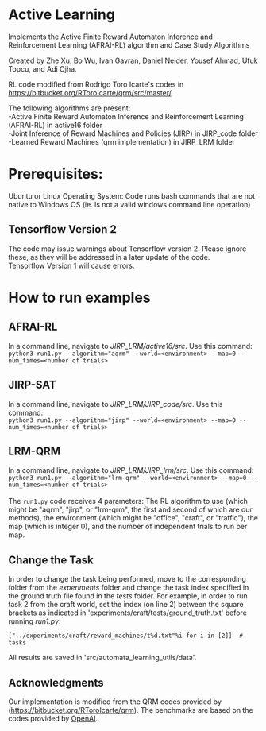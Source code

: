 # Active Learning
Implements the Active Finite Reward Automaton Inference and Reinforcement Learning (AFRAI-RL) algorithm and Case Study Algorithms

Created by Zhe Xu, Bo Wu, Ivan Gavran, Daniel Neider, Yousef Ahmad, Ufuk Topcu, and Adi Ojha.

RL code modified from Rodrigo Toro Icarte's codes in https://bitbucket.org/RToroIcarte/qrm/src/master/.

The following algorithms are present:<br>
-Active Finite Reward Automaton Inference and Reinforcement Learning (AFRAI-RL) in active16 folder<br>
-Joint Inference of Reward Machines and Policies (JIRP) in JIRP_code folder<br>
-Learned Reward Machines (qrm implementation) in JIRP_LRM folder

# Prerequisites:
Ubuntu or Linux Operating System: Code runs bash commands that are not native to Windows OS (ie. ls not a valid windows command line operation)

## Tensorflow Version 2
The code may issue warnings about Tensorflow version 2. Please ignore these, as they will be addressed in a later update of the code.<br>
Tensorflow Version 1 will cause errors.

# How to run examples
## AFRAI-RL
In a command line, navigate to *JIRP_LRM/active16/src*. Use this command:<br>
``` python3 run1.py --algorithm="aqrm" --world=<environment> --map=0 --num_times=<number of trials> ``` 
## JIRP-SAT
In a command line, navigate to *JIRP_LRM/JIRP_code/src*. Use this command:<br>
``` python3 run1.py --algorithm="jirp" --world=<environment> --map=0 --num_times=<number of trials> ``` 
## LRM-QRM
In a command line, navigate to *JIRP_LRM/JIRP_lrm/src*. Use this command:<br>
``` python3 run1.py --algorithm="lrm-qrm" --world=<environment> --map=0 --num_times=<number of trials> ``` 
<br><br>
The ```run1.py``` code receives 4 parameters: The RL algorithm to use (which might be "aqrm", "jirp", or "lrm-qrm", the first and second of which are our methods), the environment (which might be "office", "craft", or "traffic"), the map (which is integer 0), and the number of independent trials to run per map.
<br>
## Change the Task
In order to change the task being performed, move to the corresponding folder from the *experiments* folder and change the task index specified in the ground truth file found in the *tests* folder. For example, in order to run task 2 from the craft world, set the index (on line 2) between the square brackets as indicated in 'experiments/craft/tests/ground_truth.txt' before running *run1.py*:

    ["../experiments/craft/reward_machines/t%d.txt"%i for i in [2]]  # tasks

All results are saved in 'src/automata_learning_utils/data'.

## Acknowledgments

Our implementation is modified from the QRM codes provided by (https://bitbucket.org/RToroIcarte/qrm). The benchmarks are based on the codes provided by [OpenAI](https://github.com/openai/baselines).
